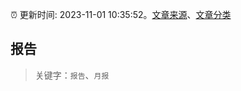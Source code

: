 :alarm_clock: 更新时间: 2023-11-01 10:35:52。[文章来源](/README.md)、[文章分类](/TAGS.md)

## 报告


> 关键字：`报告`、`月报`



